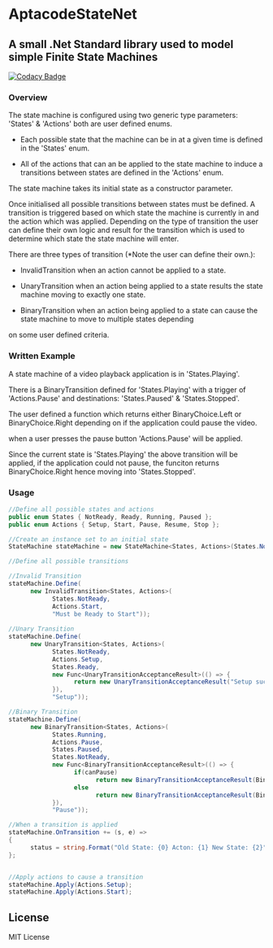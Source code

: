 # AptacodeStateNet

## A small .Net Standard library used to model simple Finite State Machines

[![Codacy Badge](https://api.codacy.com/project/badge/Grade/bbdf96f5e1304d679e6addf01b2618a1)](https://www.codacy.com/manual/Timmoth/AptacodeStateNet?utm_source=github.com&amp;utm_medium=referral&amp;utm_content=Timmoth/AptacodeStateNet&amp;utm_campaign=Badge_Grade)

### Overview

The state machine is configured using two generic type parameters: 'States' & 'Actions' both are user defined enums.


-  Each possible state that the machine can be in at a given time is defined in the 'States' enum.

-  All of the actions that can an be applied to the state machine to induce a transitions between states are defined in the 'Actions' enum.

The state machine takes its initial state as a constructor parameter.

Once initialised all possible transitions between states must be defined.
A transition is triggered based on which state the machine is currently in and the action which was applied.
Depending on the type of transition the user can define their own logic and result for the transition which is used to
determine which state the state machine will enter.

There are three types of transition (*Note the user can define their own.):

-  InvalidTransition when an action cannot be applied to a state.

-  UnaryTransition when an action being applied to a state results the state machine moving to exactly one state.

-  BinaryTransition when an action being applied to a state can cause the state machine to move to multiple states depending 

on some user defined criteria.

### Written Example

A state machine of a video playback application is in 'States.Playing'.

There is a BinaryTransition defined for 'States.Playing' with a trigger of 'Actions.Pause' and destinations: 'States.Paused' & 'States.Stopped'. 

The user defined a function which returns either BinaryChoice.Left or BinaryChoice.Right depending on if the application could pause the video.

when a user presses the pause button 'Actions.Pause' will be applied. 

Since the current state is 'States.Playing' the above transition will be applied, if the application could not pause, the funciton returns BinaryChoice.Right hence moving into 'States.Stopped'.

### Usage

```csharp
//Define all possible states and actions
public enum States { NotReady, Ready, Running, Paused };
public enum Actions { Setup, Start, Pause, Resume, Stop };

//Create an instance set to an initial state
StateMachine stateMachine = new StateMachine<States, Actions>(States.NotReady);

//Define all possible transitions

//Invalid Transition
stateMachine.Define(
      new InvalidTransition<States, Actions>(
            States.NotReady, 
            Actions.Start, 
            "Must be Ready to Start"));
            
//Unary Transition
stateMachine.Define(
      new UnaryTransition<States, Actions>(
            States.NotReady, 
            Actions.Setup, 
            States.Ready,
            new Func<UnaryTransitionAcceptanceResult>(() => {
                  return new UnaryTransitionAcceptanceResult("Setup successful");
            }),
            "Setup"));

//Binary Transition
stateMachine.Define(
      new BinaryTransition<States, Actions>(
            States.Running, 
            Actions.Pause, 
            States.Paused, 
            States.NotReady, 
            new Func<BinaryTransitionAcceptanceResult>(() => {
                  if(canPause)
                        return new BinaryTransitionAcceptanceResult(BinaryChoice.Left, "Pause successful");
                  else
                        return new BinaryTransitionAcceptanceResult(BinaryChoice.Right, "Could not Pause");
            }),
            "Pause"));

//When a transition is applied
stateMachine.OnTransition += (s, e) => 
{ 
      status = string.Format("Old State: {0} Acton: {1} New State: {2}", e.OldState, e.Action, e.NewState);
};


//Apply actions to cause a transition
stateMachine.Apply(Actions.Setup);
stateMachine.Apply(Actions.Start);


```

## License

MIT License
